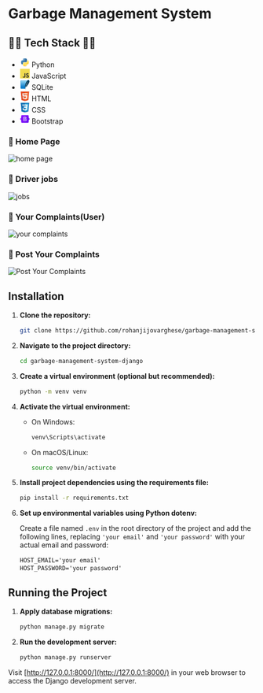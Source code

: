 # Garbage Management System

## 🧑‍💻 Tech Stack 🧑‍💻
- <img src="https://raw.githubusercontent.com/devicons/devicon/master/icons/python/python-original.svg" alt="Python" width="20"/> Python
- <img src="https://raw.githubusercontent.com/devicons/devicon/master/icons/javascript/javascript-original.svg" alt="JavaScript" width="20"/> JavaScript
- <img src="https://raw.githubusercontent.com/devicons/devicon/master/icons/sqlite/sqlite-original.svg" alt="SQLite" width="20"/> SQLite
- <img src="https://raw.githubusercontent.com/devicons/devicon/master/icons/html5/html5-original.svg" alt="HTML5" width="20"/> HTML
- <img src="https://raw.githubusercontent.com/devicons/devicon/master/icons/css3/css3-original.svg" alt="CSS3" width="20"/> CSS
- <img src="https://raw.githubusercontent.com/devicons/devicon/master/icons/bootstrap/bootstrap-original.svg" alt="Bootstrap" width="20"/> Bootstrap



### 📌 Home Page 

![home page](https://github.com/rohanjijovarghese/garbage-management-system-django/assets/103727372/16fc66d4-5ee0-44ee-ac7e-6ede31bb89db)

### 📌 Driver jobs 

![jobs](https://github.com/rohanjijovarghese/garbage-management-system-django/assets/103727372/c49b53e4-3697-4ee7-8107-209055520707)

###  📌 Your Complaints(User) 

![your complaints](https://github.com/rohanjijovarghese/garbage-management-system-django/assets/103727372/1bde45b4-6351-441b-b80a-b7634645ed2c)

### 📌 Post Your Complaints  

![Post Your Complaints](https://github.com/rohanjijovarghese/garbage-management-system-django/assets/103727372/e723d150-4670-41f9-8587-0d848bb3f96e)


## Installation

1. **Clone the repository:**

    ```bash
    git clone https://github.com/rohanjijovarghese/garbage-management-system-django.git
    ```

2. **Navigate to the project directory:**

    ```bash
    cd garbage-management-system-django
    ```

3. **Create a virtual environment (optional but recommended):**

    ```bash
    python -m venv venv
    ```

4. **Activate the virtual environment:**

    - On Windows:

      ```bash
      venv\Scripts\activate
      ```

    - On macOS/Linux:

      ```bash
      source venv/bin/activate
      ```

5. **Install project dependencies using the requirements file:**

    ```bash
    pip install -r requirements.txt
    ```

6. **Set up environmental variables using Python dotenv:**

    Create a file named `.env` in the root directory of the project and add the following lines, replacing `'your email'` and `'your password'` with your actual email and password:

    ```plaintext
    HOST_EMAIL='your email'
    HOST_PASSWORD='your password'
    ```

## Running the Project

1. **Apply database migrations:**

    ```bash
    python manage.py migrate
    ```

2. **Run the development server:**

    ```bash
    python manage.py runserver
    ```

Visit [http://127.0.0.1:8000/](http://127.0.0.1:8000/) in your web browser to access the Django development server.

